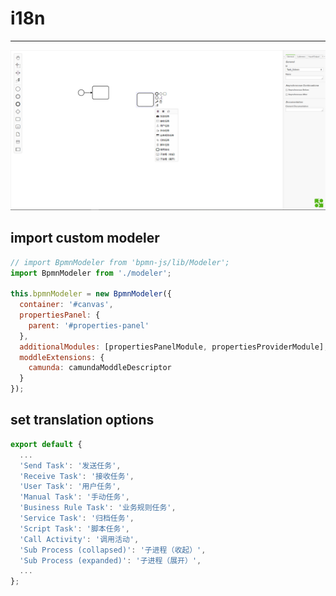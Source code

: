 # i18n

------

![此处输入图片的描述][1]

## import custom modeler

```js
// import BpmnModeler from 'bpmn-js/lib/Modeler';
import BpmnModeler from './modeler';

this.bpmnModeler = new BpmnModeler({
  container: '#canvas',
  propertiesPanel: {
    parent: '#properties-panel'
  },
  additionalModules: [propertiesPanelModule, propertiesProviderModule],
  moddleExtensions: {
    camunda: camundaModdleDescriptor
  }
});
```

## set translation options

```js
export default {
  ...
  'Send Task': '发送任务',
  'Receive Task': '接收任务',
  'User Task': '用户任务',
  'Manual Task': '手动任务',
  'Business Rule Task': '业务规则任务',
  'Service Task': '归档任务',
  'Script Task': '脚本任务',
  'Call Activity': '调用活动',
  'Sub Process (collapsed)': '子进程（收起）',
  'Sub Process (expanded)': '子进程（展开）',
  ...
};
```




  [1]: https://raw.githubusercontent.com/imdwpeng/photoGallery/master/bpmn/i18n.png
